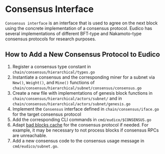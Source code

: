 # Consensus Interface

`Consensus interface` is an interface that is used to agree on the next block using the concrete implementation of a consensus protocol.
Eudico has several implementations of different BFT-type and Nakamoto-type consensus protocols for research purposes. 

## How to Add a New Consensus Protocol to Eudico
1. Register a consensus type constant in `chain/consensus/hierarchical/types.go`
2. Instantiate a consensus and the corresponding miner for a subnet via `New()`, `Weight()`, and `Mine()` functions of `chain/consensus/hierarchical/subnet/consensus/consensus.go`
3. Create a new file with implementations of genesis block functions in `chain/consensus/hierarchical/actors/subnet/` and in `chain/consensus/hierarchical/actors/subnet/genesis.go`
4. Implement the `Consensus` interface defined in `chain/consensus/iface.go` for the target consensus protocol
5. Add the corresponding CLI commands in `cmd/eudico/$CONSENSUS.go`
6. Adapt [bad blocks cache](https://github.com/filecoin-project/eudico/blob/0306742e553f6bd6260332b501bb65a5bfc16a76/chain/sync.go#L725) for the consensus protocol if needed.
   For example, it may be necessary to not process blocks if consensus RPCs are unreachable.
7. Add a new consensus code to the consensus usage message in `cmd/eudico/subnet.go`.

